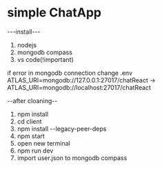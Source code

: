 # simple ChatApp

---install---<br>

<ol>
<li>nodejs</li>
<li>mongodb compass</li>
<li>vs code(!important)</li>
</ol>

<p>if error in mongodb connection change .env ATLAS_URI=mongodb://127.0.0.1:27017/chatReact -> ATLAS_URI=mongodb://localhost:27017/chatReact
</p>

--after cloaning--<br>

<ol>
<li>npm install</li>
<li>cd client</li>
<li>npm install --legacy-peer-deps</li>
<li>npm start</li>
<li>open new terminal</li>
<li>npm run dev</li>
<li>import user.json to mongodb compass</li>
</ol>
